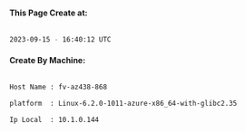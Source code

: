 
   
#### This Page Create at:

```bash

2023-09-15 - 16:40:12 UTC

```

#### Create By Machine:

```bash

Host Name : fv-az438-868

platform  : Linux-6.2.0-1011-azure-x86_64-with-glibc2.35

Ip Local  : 10.1.0.144

```

